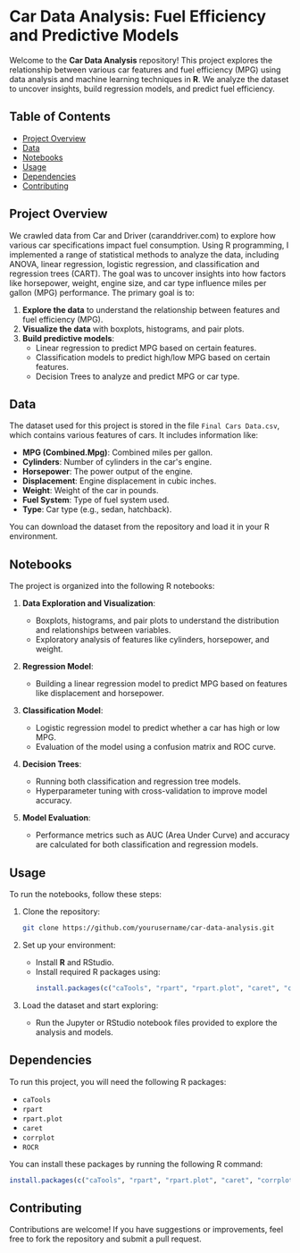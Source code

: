 # Car Data Analysis: Fuel Efficiency and Predictive Models

Welcome to the **Car Data Analysis** repository! This project explores the relationship between various car features and fuel efficiency (MPG) using data analysis and machine learning techniques in **R**. We analyze the dataset to uncover insights, build regression models, and predict fuel efficiency.

## Table of Contents

- [Project Overview](#project-overview)
- [Data](#data)
- [Notebooks](#notebooks)
- [Usage](#usage)
- [Dependencies](#dependencies)
- [Contributing](#contributing)

## Project Overview

We crawled data from Car and Driver (caranddriver.com) to explore how various car specifications impact fuel consumption. Using R programming, I implemented a range of statistical methods to analyze the data, including ANOVA, linear regression, logistic regression, and classification and regression trees (CART). The goal was to uncover insights into how factors like horsepower, weight, engine size, and car type influence miles per gallon (MPG) performance. The primary goal is to:

1. **Explore the data** to understand the relationship between features and fuel efficiency (MPG).
2. **Visualize the data** with boxplots, histograms, and pair plots.
3. **Build predictive models**:
   - Linear regression to predict MPG based on certain features.
   - Classification models to predict high/low MPG based on certain features.
   - Decision Trees to analyze and predict MPG or car type.

## Data

The dataset used for this project is stored in the file `Final Cars Data.csv`, which contains various features of cars. It includes information like:

- **MPG (Combined.Mpg)**: Combined miles per gallon.
- **Cylinders**: Number of cylinders in the car's engine.
- **Horsepower**: The power output of the engine.
- **Displacement**: Engine displacement in cubic inches.
- **Weight**: Weight of the car in pounds.
- **Fuel System**: Type of fuel system used.
- **Type**: Car type (e.g., sedan, hatchback).

You can download the dataset from the repository and load it in your R environment.

## Notebooks

The project is organized into the following R notebooks:

1. **Data Exploration and Visualization**:
   - Boxplots, histograms, and pair plots to understand the distribution and relationships between variables.
   - Exploratory analysis of features like cylinders, horsepower, and weight.

2. **Regression Model**:
   - Building a linear regression model to predict MPG based on features like displacement and horsepower.

3. **Classification Model**:
   - Logistic regression model to predict whether a car has high or low MPG.
   - Evaluation of the model using a confusion matrix and ROC curve.

4. **Decision Trees**:
   - Running both classification and regression tree models.
   - Hyperparameter tuning with cross-validation to improve model accuracy.

5. **Model Evaluation**:
   - Performance metrics such as AUC (Area Under Curve) and accuracy are calculated for both classification and regression models.

## Usage

To run the notebooks, follow these steps:

1. Clone the repository:
   ```bash
   git clone https://github.com/yourusername/car-data-analysis.git
   ```

2. Set up your environment:
   - Install **R** and RStudio.
   - Install required R packages using:
     ```R
     install.packages(c("caTools", "rpart", "rpart.plot", "caret", "corrplot", "ROCR"))
     ```

3. Load the dataset and start exploring:
   - Run the Jupyter or RStudio notebook files provided to explore the analysis and models.

## Dependencies

To run this project, you will need the following R packages:

- `caTools`
- `rpart`
- `rpart.plot`
- `caret`
- `corrplot`
- `ROCR`

You can install these packages by running the following R command:

```R
install.packages(c("caTools", "rpart", "rpart.plot", "caret", "corrplot", "ROCR"))
```

## Contributing

Contributions are welcome! If you have suggestions or improvements, feel free to fork the repository and submit a pull request.
